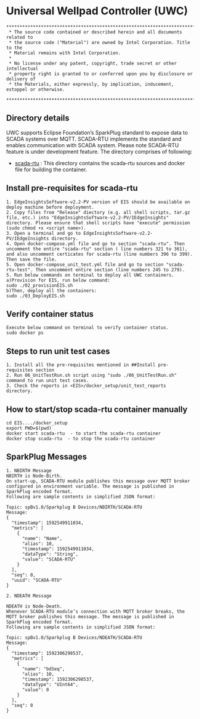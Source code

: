 # Universal Wellpad Controller (UWC)

```
********************************************************************************************************************
 * The source code contained or described herein and all documents related to
 * the source code ("Material") are owned by Intel Corporation. Title to the
 * Material remains with Intel Corporation.
 *
 * No license under any patent, copyright, trade secret or other intellectual
 * property right is granted to or conferred upon you by disclosure or delivery of
 * the Materials, either expressly, by implication, inducement, estoppel or otherwise.
 **********************************************************************************************************************
```
## Directory details
UWC supports Eclipse Foundation’s SparkPlug standard to expose data to SCADA systems over MQTT. SCADA-RTU implements the standard and enables communication with SCADA system. Please note SCADA-RTU feature is under development feature. 
The directory comprises of following:
* <a href="https://github.impcloud.net/uwc/UWC-Core/tree/master/scada-rtu">scada-rtu</a> :
  This directory contains the scada-rtu sources and docker file for building the container.

## Install pre-requisites for scada-rtu
```
1. EdgeInsightsSoftware-v2.2-PV version of EIS should be available on deploy machine before deployment. 
2. Copy files from "Release" diectory (e.g. all shell scripts, tar.gz file, etc.) into "EdgeInsightsSoftware-v2.2-PV/IEdgeInsights" directory. Please ensure that shell scripts have "execute" permission (sudo chmod +x <script name>).
3. Open a terminal and go to EdgeInsightsSoftware-v2.2-PV/IEdgeInsights directory.
4. Open docker-compose.yml file and go to section "scada-rtu". Then uncomment the entire "scada-rtu" section ( line numbers 321 to 361), and also uncomment certicates for scada-rtu (line numbers 396 to 399). Then save the file.
5. Open docker-compose_unit_test.yml file and go to section "scada-rtu-test". Then uncomment entire section (line numbers 245 to 279).
5. Run below commands on terminal to deploy all UWC containers.
a)Provision for EIS, run below command:
sudo ./02_provisionEIS.sh
b)Then, deploy all the containers:
sudo ./03_DeployEIS.sh
```

## Verify container status
```
Execute below command on terminal to verify container status.
sudo docker ps
```

## Steps to run unit test cases
```
1. Install all the pre-requisites mentioned in ##Install pre-requisites section
2. Run 06_UnitTestRun.sh script using "sudo ./06_UnitTestRun.sh" command to run unit test cases.
3. Check the reports in <EIS>/docker_setup/unit_test_reports directory.
```

## How to start/stop scada-rtu container manually
```
cd EIS..../docker_setup
export PWD=$(pwd)
docker start scada-rtu  - to start the scada-rtu container
docker stop scada-rtu  - to stop the scada-rtu container
```

## SparkPlug Messages 
```
1. NBIRTH Message
NBIRTH is Node-Birth.
On start-up, SCADA-RTU module publishes this message over MQTT broker configured in environment variable. The message is published in SparkPlug encoded format.
Following are sample contents in simplified JSON format:

Topic: spBv1.0/Sparkplug B Devices/NBIRTH/SCADA-RTU
Message: 
{
  "timestamp": 1592549911034,
  "metrics": [
    {
      "name": "Name",
      "alias": 10,
      "timestamp": 1592549911034,
      "dataType": "String",
      "value": "SCADA-RTU"
    }
  ],
  "seq": 0,
  "uuid": "SCADA-RTU"
}

2. NDEATH Message

NDEATH is Node-Death.
Whenever SCADA-RTU module’s connection with MQTT broker breaks, the MQTT broker publishes this message. The message is published in SparkPlug encoded format.
Following are sample contents in simplified JSON format:

Topic: spBv1.0/Sparkplug B Devices/NDEATH/SCADA-RTU
Message: 
{
  "timestamp": 1592306298537,
  "metrics": [
    {
      "name": "bdSeq",
      "alias": 10,
      "timestamp": 1592306298537,
      "dataType": "UInt64",
      "value": 0
    }
  ],
  "seq": 0
}

```
